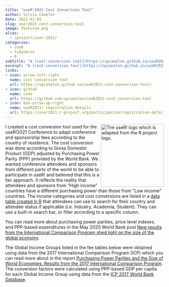 ```yaml
---
title: "useR!2021 Cost Conversion Tool"
author: Silvia Canelón
date: 2021-01-01
slug: user2021-cost-conversion-tool
image: featured.png
alias:
  - /project/user-2021/
categories:
  - useR
  - tidyverse
  - R
subtitle: "A [cost-conversion tool](https://spcanelon.github.io/useR2021-cost-conversion-tool/) created for the [useR!2021 Conference](user2021.r-project.org/) (July 5-9, 2021) that leverages Gross Domestic Product and Purchasing Power Parity to adapt sponsorship and registration fees according to the country of residence."
excerpt: "A [cost-conversion tool](https://spcanelon.github.io/useR2021-cost-conversion-tool/) created for the [useR!2021 Conference](user2021.r-project.org/) (July 5-9, 2021) that leverages Gross Domestic Product and Purchasing Power Parity to adapt sponsorship and registration fees according to the country of residence."
links:
- icon: arrow-left-right
  name: cost conversion tool
  url: https://spcanelon.github.io/useR2021-cost-conversion-tool/
- icon: github
  name: code
  url: https://github.com/spcanelon/useR2021-cost-conversion-tool
- icon: box-arrow-up-right
  name: useR2021! registration details
  url: https://user2021.r-project.org/participation/registration-details/
---
```


<a href='https://user2021.r-project.org'><img src='https://user2021.r-project.org/img/artwork/user-logo-color.png' align="right" height="200" alt='The useR! logo which is adapted from the R project logo.'/></a>I created a cost conversion tool used for the useR!2021 Conference to adapt conference and sponsorship fees according to the country of residence. The cost conversion was done according to Gross Domestic Product (GDP) adjusted by Purchasing Power Parity (PPP) provided by the World Bank. We wanted conference attendees and sponsors from different parts of the world to be able to participate in useR! and believed that this is a fair approach. It reflects the reality that attendees and sponsors from “High income” countries have a different purchasing power than those from "Low income" countries. The income categories and cost conversions are listed in a [data table created in R](https://user2021.r-project.org/participation/registration-details/) that attendees can use to search for their country and attendee status if applicable (i.e. Industry, Academia, Student). They can use a built-in search bar, or filter according to a specific column.

You can read more about purchasing power parities, price level indexes, and PPP-based expenditures in the May 2020 World Bank post [New results from the International Comparison Program shed light on the size of the global economy](https://blogs.worldbank.org/opendata/new-results-international-comparison-program-shed-light-size-global-economy?token=b6827c8c6191327b728245ab1a2d8d84).

The Global Income Groups listed in the fee tables below were obtained using data from the 2017 International Comparison Program (ICP) which you can read more about in the report [Purchasing Power Parities and the Size of World Economies: Results from the 2017 International Comparison Program](https://openknowledge.worldbank.org/bitstream/handle/10986/33623/9781464815300.pdf). The conversion factors were calculated using PPP-based GDP per capita for each Global Income Group using data from the [ICP 2017 World Bank Database](https://databank.worldbank.org/source/icp-2017).
